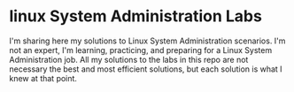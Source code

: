# linux System Administration Labs
I'm sharing here my solutions to Linux System Administration scenarios.
I'm not an expert, I'm learning, practicing, and preparing for a Linux System Administration job.
All my solutions to the labs in this repo are not necessary the best and most efficient solutions, but each solution is what I knew at that point.
